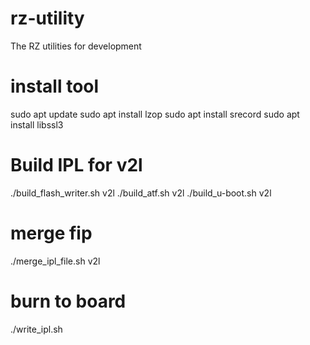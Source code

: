 # rz-utility
The RZ utilities for development

# install tool
sudo apt update
sudo apt install lzop
sudo apt install srecord
sudo apt install libssl3

# Build IPL for v2l
./build_flash_writer.sh v2l
./build_atf.sh v2l
./build_u-boot.sh v2l

# merge fip
./merge_ipl_file.sh v2l

# burn to board
./write_ipl.sh
